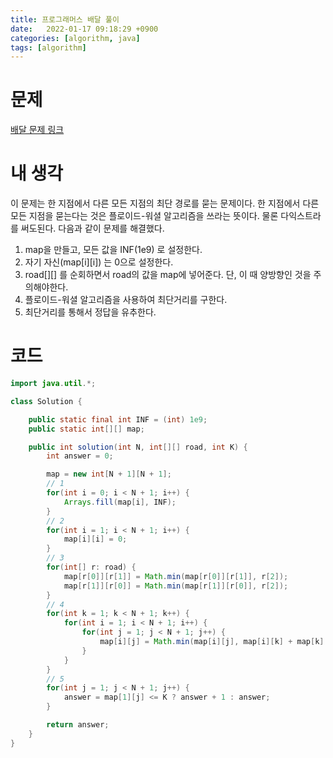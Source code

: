 ```yaml
---
title: 프로그래머스 배달 풀이
date:   2022-01-17 09:18:29 +0900
categories: [algorithm, java]
tags: [algorithm]
---
```


# 문제
[배달 문제 링크](https://programmers.co.kr/learn/courses/30/lessons/12978)

# 내 생각
이 문제는 한 지점에서 다른 모든 지점의 최단 경로를 묻는 문제이다. 한 지점에서 다른 모든
지점을 묻는다는 것은 플로이드-워셜 알고리즘을 쓰라는 뜻이다. 물론 다익스트라를 써도된다.
다음과 같이 문제를 해결했다.
1. map을 만들고, 모든 값을 INF(1e9) 로 설정한다.
2. 자기 자신(map[i][i]) 는 0으로 설정한다.
3. road[][] 를 순회하면서 road의 값을 map에 넣어준다. 단, 이 때 양방향인 것을 주의해야한다.
4. 플로이드-워셜 알고리즘을 사용하여 최단거리를 구한다.
5. 최단거리를 통해서 정답을 유추한다.

# 코드
```java
import java.util.*;

class Solution {

    public static final int INF = (int) 1e9;
    public static int[][] map;

    public int solution(int N, int[][] road, int K) {
        int answer = 0;

        map = new int[N + 1][N + 1];
        // 1
        for(int i = 0; i < N + 1; i++) {
            Arrays.fill(map[i], INF);
        }
        // 2
        for(int i = 1; i < N + 1; i++) {
            map[i][i] = 0;
        }
        // 3
        for(int[] r: road) {
            map[r[0]][r[1]] = Math.min(map[r[0]][r[1]], r[2]);
            map[r[1]][r[0]] = Math.min(map[r[1]][r[0]], r[2]);
        }
        // 4
        for(int k = 1; k < N + 1; k++) {
            for(int i = 1; i < N + 1; i++) {
                for(int j = 1; j < N + 1; j++) {
                    map[i][j] = Math.min(map[i][j], map[i][k] + map[k][j]);
                }
            }
        }
        // 5
        for(int j = 1; j < N + 1; j++) {
            answer = map[1][j] <= K ? answer + 1 : answer;
        }

        return answer;
    }
}
```

